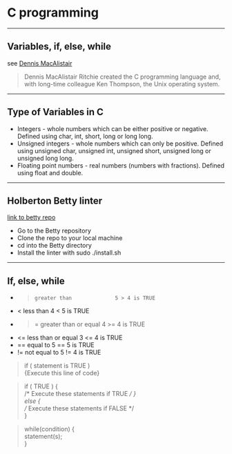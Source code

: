 # C programming
----
## Variables, if, else, while
see [Dennis MacAlistair](https://en.wikipedia.org/wiki/Dennis_Ritchie)

> Dennis MacAlistair Ritchie created the C programming language and, with long-time colleague Ken Thompson, the Unix operating system.

----
## Type of Variables in C
* Integers - whole numbers which can be either positive or negative. Defined using char, int, short, long or long long.
* Unsigned integers - whole numbers which can only be positive.  Defined using unsigned char, unsigned int, unsigned short, unsigned long or unsigned long long.
* Floating point numbers - real numbers (numbers with fractions). Defined using float and double.


----
## Holberton Betty linter
[link to betty repo](https://github.com/holbertonschool/Betty)

* Go to the Betty repository
* Clone the repo to your local machine
* cd into the Betty directory
* Install the linter with sudo ./install.sh

----
## If, else, while

* >     greater than              5 > 4 is TRUE
* <     less than                 4 < 5 is TRUE
* >=    greater than or equal     4 >= 4 is TRUE
* <=    less than or equal        3 <= 4 is TRUE
* ==    equal to                  5 == 5 is TRUE
* !=    not equal to              5 != 4 is TRUE

> if ( statement is TRUE )   
    {Execute this line of code}

> if ( TRUE ) {   
    /* Execute these statements if TRUE */
}  
else {  
    /* Execute these statements if FALSE */  
}

>while(condition) {  
   statement(s);  
}